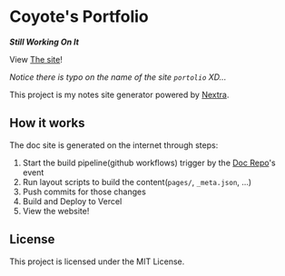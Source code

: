 # Coyote's Portfolio

***Still Working On It***

View [The site](https://portolio-livid.vercel.app)!

*Notice there is typo on the name of the site `portolio` XD...*

This project is my notes site generator powered by [Nextra](https://nextra.site).

## How it works

The doc site is generated on the internet through steps:

1. Start the build pipeline(github workflows) trigger by the [Doc Repo](https://github.com/CoyoteWaltz/MarkdownNotes)'s event
2. Run layout scripts to build the content(`pages/`, `_meta.json`, ...)
3. Push commits for those changes
4. Build and Deploy to Vercel
5. View the website!


## License

This project is licensed under the MIT License.

